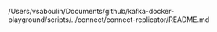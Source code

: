 /Users/vsaboulin/Documents/github/kafka-docker-playground/scripts/../connect/connect-replicator/README.md